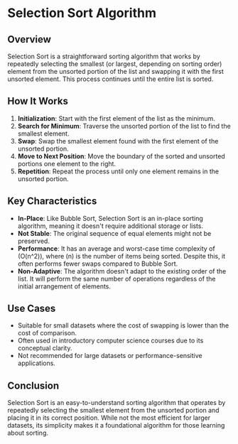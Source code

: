 # Selection Sort Algorithm

## Overview

Selection Sort is a straightforward sorting algorithm that works by repeatedly selecting the smallest (or largest, depending on sorting order) element from the unsorted portion of the list and swapping it with the first unsorted element. This process continues until the entire list is sorted.

## How It Works

1. **Initialization**: Start with the first element of the list as the minimum.
2. **Search for Minimum**: Traverse the unsorted portion of the list to find the smallest element.
3. **Swap**: Swap the smallest element found with the first element of the unsorted portion.
4. **Move to Next Position**: Move the boundary of the sorted and unsorted portions one element to the right.
5. **Repetition**: Repeat the process until only one element remains in the unsorted portion.

## Key Characteristics

- **In-Place**: Like Bubble Sort, Selection Sort is an in-place sorting algorithm, meaning it doesn't require additional storage or lists.
- **Not Stable**: The original sequence of equal elements might not be preserved.
- **Performance**: It has an average and worst-case time complexity of \(O(n^2)\), where \(n\) is the number of items being sorted. Despite this, it often performs fewer swaps compared to Bubble Sort.
- **Non-Adaptive**: The algorithm doesn't adapt to the existing order of the list. It will perform the same number of operations regardless of the initial arrangement of elements.

## Use Cases

- Suitable for small datasets where the cost of swapping is lower than the cost of comparison.
- Often used in introductory computer science courses due to its conceptual clarity.
- Not recommended for large datasets or performance-sensitive applications.

## Conclusion

Selection Sort is an easy-to-understand sorting algorithm that operates by repeatedly selecting the smallest element from the unsorted portion and placing it in its correct position. While not the most efficient for larger datasets, its simplicity makes it a foundational algorithm for those learning about sorting.